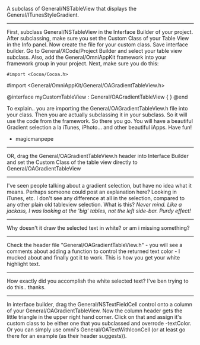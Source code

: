 

A subclass of General/NSTableView that displays the General/ITunesStyleGradient.

----

First, subclass General/NSTableView in the Interface Builder of your project.  After subclassing, make sure you set the Custom Class of your Table View in the Info panel.  Now create the file for your custom class.  Save interface builder.  Go to General/XCode/Project Builder and select your table view subclass.  Also, add the General/OmniAppKit framework into your framework group in your project.  Next, make sure you do this:

    #import <Cocoa/Cocoa.h>
#import <General/OmniAppKit/General/OAGradientTableView.h>

@interface myCustomTableView : General/OAGradientTableView
{
}
@end 

To explain.. you are importing the General/OAGradientTableView.h file into your class.  Then you are actually subclassing it in your subclass.  So it will use the code from the framework.  So there you go.  You will have a beautiful Gradient selection a la iTunes, iPhoto... and other beautiful iApps.  Have fun!

- magicmanpepe

----

OR, drag the General/OAGradientTableView.h header into Interface Builder and set the Custom Class of the table view directly to General/OAGradientTableView

----

I've seen people talking about a gradient selection, but have no idea what it means. Perhaps someone could post an explanation here? Looking in iTunes, etc. I don't see any difference at all in the selection, compared to any other plain old tableview selection. What is this?
*Never mind. Like a jackass, I was looking at the 'big' tables, not the left side-bar. Purdy effect!*

----

Why doesn't it draw the selected text in white? or am i missing something?

----

Check the header file "General/OAGradientTableView.h" - you will see a comments about adding a function to control the returned text color - I mucked about and finally got it to work. This is how you get your white highlight text.

----

How exactly did you accomplish the white selected text? I've ben trying to do this.. thanks.

----

In interface builder, drag the General/NSTextFieldCell control onto a column of your General/OAGradientTableView.  Now the column header gets the little triangle in the upper right hand corner.  Click on that and assign it's custom class to be either one that you subclassed and overrode  -textColor.  Or you can simply use omni's General/OATextWithIconCell (or at least go there for an example (as their header suggests)).
